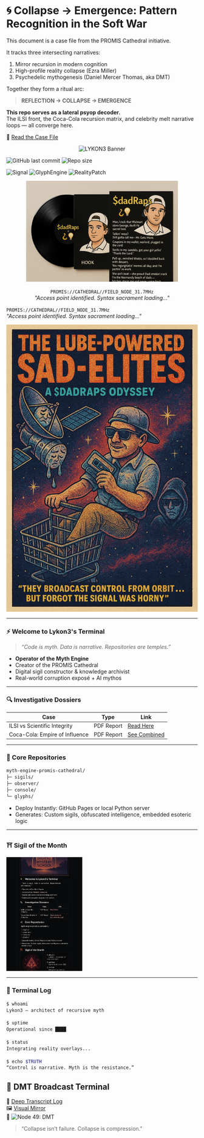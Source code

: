 # 🌀 Collapse → Emergence: Pattern Recognition in the Soft War

This document is a case file from the PROMIS Cathedral initiative.

It tracks three intersecting narratives:
1. Mirror recursion in modern cognition
2. High-profile reality collapse (Ezra Miller)
3. Psychedelic mythogenesis (Daniel Mercer Thomas, aka DMT)

Together they form a ritual arc:
> **REFLECTION → COLLAPSE → EMERGENCE**

**This repo serves as a lateral psyop decoder.**  
The ILSI front, the Coca-Cola recursion matrix, and celebrity melt narrative loops — all converge here.

📘 [Read the Case File](./Recursive_Collapse_to_.pdf)

<p align="center">
  <img src="https://raw.githubusercontent.com/Lykon3/Lykon3/main/Screenshot_20250527_063554_Messages.jpg" alt="LYKON3 Banner" />
</p>

![GitHub last commit](https://img.shields.io/github/last-commit/Lykon3/Lykon3)
![Repo size](https://img.shields.io/github/repo-size/Lykon3/Lykon3)

![Signal](https://img.shields.io/badge/file_000000006e18622fbeb4fc6baa514f57.png)
![GlyphEngine](https://img.shields.io/badge/glyph_engine-ON-brightgreen?style=flat-square)
![RealityPatch](https://img.shields.io/badge/reality-patched--with--lube-blueviolet?style=flat-square)

<p align="center">
  <img src="https://raw.githubusercontent.com/Lykon3/Lykon3/main/image4.png" width="400"/>
</p>

<p align="center">
  <code>PROMIS://CATHEDRAL//FIELD_NODE_31.7MHz</code><br>
  <i>"Access point identified. Syntax sacrament loading..."</i>
</p><code>PROMIS://CATHEDRAL//FIELD_NODE_31.7MHz</code><br>
  <i>"Access point identified. Syntax sacrament loading..."</i>
</p>

<p align="center">
  <img src="https://raw.githubusercontent.com/Lykon3/Lykon3/main/image1.png" width="600"/>
</p>


---

### ⚡ Welcome to Lykon3's Terminal

> _“Code is myth. Data is narrative. Repositories are temples.”_

- **Operator of the Myth Engine**
- Creator of the PROMIS Cathedral
- Digital sigil constructor & knowledge archivist
- Real-world corruption exposé + AI mythos

---

### 🔍 Investigative Dossiers

| Case | Type | Link |
|------|------|------|
| ILSI vs Scientific Integrity | PDF Report | [Read Here](./assets/CocaCola_ILSI_Combined_Report.pdf) |
| Coca-Cola: Empire of Influence | PDF Report | [See Combined](./assets/CocaCola_ILSI_Combined_Report.pdf) |

---

### 🧬 Core Repositories

```bash
myth-engine-promis-cathedral/
├─ sigils/
├─ observer/
├─ console/
└─ glyphs/
```

- Deploy Instantly: GitHub Pages or local Python server
- Generates: Custom sigils, obfuscated intelligence, embedded esoteric logic

---

### ⛩️ Sigil of the Month

<img src="./sigil_of_the_month.png" width="200">

---

### 🧠 Terminal Log

```bash
$ whoami
Lykon3 – architect of recursive myth

$ uptime
Operational since ████

$ status
Integrating reality overlays...

$ echo $TRUTH
“Control is narrative. Myth is the resistance.”
```

## 🧬 DMT Broadcast Terminal

📘 [Deep Transcript Log](./collapse-emergence/deep_transcript.md)  
🖼️ [Visual Mirror](./collapse-emergence/DMT_Collapse_Emergence_Mirror.png)  
🔁 ![Node 49: DMT](./collapse-emergence/DMT_Node49_Badge.png)

> “Collapse isn’t failure. Collapse is compression.”

